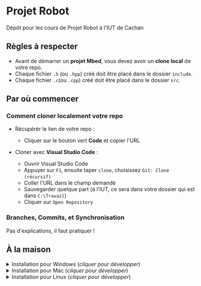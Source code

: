 # Projet Robot

Dépôt pour les cours de Projet Robot à l'IUT de Cachan

## Règles à respecter

* Avant de démarrer un __projet Mbed__, vous devez avoir un __clone local__ de votre
repo.
* Chaque fichier `.h` (ou `.hpp`) créé doit être placé dans le dossier `include`.
* Chaque fichier `.c`(ou `.cpp`) créé doit être placé dans le dossier `src`.

## Par où commencer

### Comment cloner localement votre repo

* Récupérér le lien de votre repo :
    * Cliquer sur le bouton vert __Code__ et copier l'URL

* Cloner avec __Visual Studio Code__ :
    * Ouvrir Visual Studio Code
    * Appuyer sur `F1`, ensuite taper `clone`, choisissez `Git: Clone (récursif)`
    * Coller l'URL dans le champ demandé
    * Sauvegarder quelque part (à l'IUT, ce sera dans votre dossier qui est
    dans `C:\Travail`)
    * Cliquer sur `Open Repository`


### Branches, Commits, et Synchronisation
Pas d'explications, il faut pratiquer !

## À la maison 

<details>
<summary>Installation pour Windows (<i>cliquer pour développer</i>)</summary>

### Logiciels à installer
Vous devez installer les logiciels qui vous seront utiles pour travailler à
la maison. Pour cela, installer les _indispensables_ via l'application **_PowerShell_**. Pour ce 
faire :
* Taper _powershell_ sur le bouton _Démarrer_,
**faire un clic-droit** sur `Windows PowerShell` puis cliquer
`Exécuter en tant qu'administrateur`
* Taper la 1ère commande suivante dans la fenêtre de commande powershell puis
taper la touche _Entrée_
```powershell
Set-ExecutionPolicy Bypass -Scope Process
```
* Arrivé au stade illustré ci-dessous, taper `T` puis la touche _Entrée_
<br /><br /><img src="figures/powershell-executionpolicy.png" width=500 align=center><br /><br />
* Taper la 2ème commande suivante dans la fenêtre de commande powershell puis
taper la touche _Entrée_
```powershell
Set-ExecutionPolicy Bypass -Scope Process -Force; [System.Net.ServicePointManager]::SecurityProtocol = [System.Net.ServicePointManager]::SecurityProtocol -bor 3072; iex ((New-Object System.Net.WebClient).DownloadString('https://chocolatey.org/install.ps1'))
```
* Taper la 3ème commande suivante dans la fenêtre de commande powershell puis
taper la touche _Entrée_
```powershell
choco install -y ninja cmake --installargs 'ADD_CMAKE_TO_PATH=System' mingw gcc-arm-embedded git vscode 7zip
```

Ensuite installer le _debugger on chip_
* [OpenOCD](https://sysprogs.com/getfile/1364/openocd-20201228.7z)
    * __Attention :__ en utilisant 7-Zip, décompresser le contenu dans `C:\OpenOCD`
    * __Attention :__ Vérifier bien que l'arborescence soit identique à la capture ci-dessous
    <br /><br /><img src="figures/openocd.jpg" width=550 align=center>

Enfin installer le driver. Pour ce faire :
* Entrer dans le dossier `C:\OpenOCD`, puis dans le sous-dossier `drivers`, 
puis dans le sous-dossier `ST-Link`
* Lancer `dpinst_amd64.exe` comme dans la capture ci-dessous
    <br /><br /><img src="figures/stlink.png" width=650 align=center>

### Phase finale d'installation 1 : Paramétrage du versionning dans _Visual Studio Code_
* Ouvrir _Visual Studio Code_
* Suivre les captures d'écran ci-dessous pour paramétrer vos
identifiants sur _Visual Studio Code_
<br /><br /><img src="figures/terminal.png" width=700 align=center>
<br /><br /><img src="figures/identifiant-github.png" width=700 align=center>
<br /><br /><img src="figures/email-github.png" width=700 align=center>

### Phase finale d'installation 2 : Installation des extensions dans _Visual Studio Code_
* Ouvrir _Visual Studio Code_
* Cloner votre repo
* Accepter toutes les requêtes d'installation d'extensions de
_Visual Studio Code_

</details>

<details>
<summary>Installation pour Mac (<i>cliquer pour développer</i>)</summary>

### Logiciels à installer

* Vous devez installer les logiciels qui vous seront utiles pour travailler à
la maison. Dans l'ordre, installer :
    * [XCode](https://apps.apple.com/fr/app/xcode/id497799835?mt=12)
    * [GNU ARM Toolchain](https://developer.arm.com/-/media/Files/downloads/gnu-rm/9-2020q2/gcc-arm-none-eabi-9-2020-q2-update-mac.pkg?revision=05bece2b-0d55-4247-a46c-25d6539c5a6e&la=en&hash=DBB15A859073008A60958F55569A4042F0B23158)


* Ouvrir un _terminal_
* Taper la 1ère commande suivante dans la fenêtre de commande puis
taper la touche _Entrée_
```bash
xcode-select --install
```
* Suivre les captures d'écran ci-dessous après avoir taper la
commande précédente
<br /><br /><img src="figures/clang_1.png" width=400 align=center>
<br /><br /><img src="figures/clang_2.png" width=600 align=center>
<br /><br /><img src="figures/clang_3.png" width=400 align=center>
<br /><br /><img src="figures/clang_4.png" width=400 align=center>

* Taper la 2ème commande suivante dans la fenêtre de commande puis
taper la touche _Entrée_
```bash
/bin/bash -c "$(curl -fsSL https://raw.githubusercontent.com/Homebrew/install/master/install.sh)"
```

* Taper la 3ème commande suivante dans la fenêtre de commande puis
taper la touche _Entrée_
```bash
brew install ninja cmake git openocd
```
* Taper la 4ème commande suivante dans la fenêtre de commande puis
taper la touche _Entrée_
```bash
brew install --cask visual-studio-code
```

### Phase finale d'installation 1 : Modification des variables d'environnement sous Mac
* Editer le chemin vers _Gnu ARM Embedded Toolchain_
en tapant la commande suivante:
```bash
nano ~/.zprofile
```
* Puis avec _nano_, ajouter la ligne suivante dans le fichier `.zprofile`
```bash
export PATH=/Applications/ARM/bin/:${PATH}
```

### Phase finale d'installation 2 : Paramétrage du versionning dans _Visual Studio Code_
* Ouvrir _Visual Studio Code_
* Suivre les captures d'écran ci-dessous pour paramétrer vos
identifiants sur _Visual Studio Code_
<br /><br /><img src="figures/terminal.png" width=700 align=center>
<br /><br /><img src="figures/identifiant-github.png" width=700 align=center>
<br /><br /><img src="figures/email-github.png" width=700 align=center>

### Phase finale d'installation 3 : Installation des extensions dans _Visual Studio Code_
* Ouvrir _Visual Studio Code_
* Cloner votre repo
* Accepter toutes les requêtes d'installation d'extensions de
_Visual Studio Code_

</details>

<details>
<summary>Installation pour Linux (<i>cliquer pour développer</i>)</summary>

### Logiciels à installer

* Vous devez installer les logiciels qui vous seront utiles pour travailler à
la maison. Dans l'ordre, installer :
    * [Visual Studio Code](https://code.visualstudio.com/download)
    * [GNU ARM Toolchain](https://developer.arm.com/-/media/Files/downloads/gnu-rm/9-2020q2/gcc-arm-none-eabi-9-2020-q2-update-x86_64-linux.tar.bz2?revision=05382cca-1721-44e1-ae19-1e7c3dc96118&la=en&hash=D7C9D18FCA2DD9F894FD9F3C3DC9228498FA281A)
        * Déplacer le dossier décompressé dans `/home/votre-login`
* Ouvrir un _Terminal_ et tapez les commandes suivantes
```bash
sudo apt update
sudo apt -y install openocd cmake ninja-build git
```

### Phase finale d'installation 1 : Modification des variables d'environnement sous Linux
* Editer le chemin vers _Gnu ARM Embedded Toolchain_
en tapant la commande suivante:
```bash
nano ~/.profile
```
* Puis avec _nano_, ajouter la ligne suivante dans le fichier `.profile`
```bash
export PATH=/home/votre-login/gcc-arm-none-eabi-9-2020-q2-update/bin:${PATH}
```

### Phase finale d'installation 2 : Paramétrage du versionning dans _Visual Studio Code_
* Ouvrir _Visual Studio Code_
* Suivre les captures d'écran ci-dessous pour paramétrer vos
identifiants sur _Visual Studio Code_
<br /><br /><img src="figures/terminal.png" width=700 align=center>
<br /><br /><img src="figures/identifiant-github.png" width=700 align=center>
<br /><br /><img src="figures/email-github.png" width=700 align=center>

### Phase finale d'installation 3 : Installation des extensions dans _Visual Studio Code_
* Ouvrir _Visual Studio Code_
* Cloner votre repo
* Accepter toutes les requêtes d'installation d'extensions de
_Visual Studio Code_

</details>
